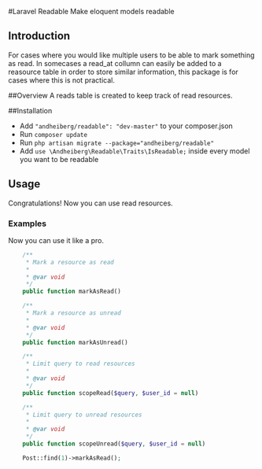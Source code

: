 #Laravel Readable
Make eloquent models readable

## Introduction
For cases where you would like multiple users to be able to mark something as read. In somecases a read_at collumn can easily be added to a reasource table in order to store similar information, this package is for cases where this is not practical.

##Overview
A reads table is created to keep track of read resources.

##Installation

* Add `"andheiberg/readable": "dev-master"` to your composer.json
* Run `composer update`
* Run `php artisan migrate --package="andheiberg/readable"`
* Add `use \Andheiberg\Readable\Traits\IsReadable;` inside every model you want to be readable

## Usage

Congratulations! Now you can use read resources.

### Examples
Now you can use it like a pro.

```php
    /**
     * Mark a resource as read
     *
     * @var void
     */
    public function markAsRead()

    /**
     * Mark a resource as unread
     *
     * @var void
     */
    public function markAsUnread()

    /**
     * Limit query to read resources
     *
     * @var void
     */
    public function scopeRead($query, $user_id = null)

    /**
     * Limit query to unread resources
     *
     * @var void
     */
    public function scopeUnread($query, $user_id = null)
```

```php
    Post::find(1)->markAsRead();
```

